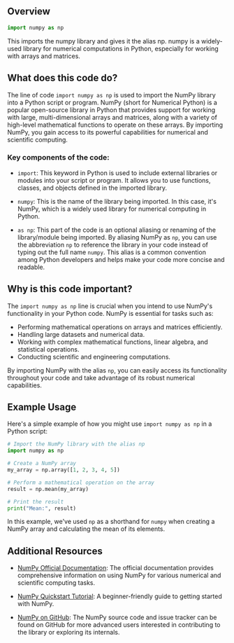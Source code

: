 ## Overview

```python
import numpy as np
```

This imports the numpy library and gives it the alias np. numpy is a widely-used library for numerical computations in Python, especially for working with arrays and matrices.

## What does this code do?

The line of code `import numpy as np` is used to import the NumPy library into a Python script or program. NumPy (short for Numerical Python) is a popular open-source library in Python that provides support for working with large, multi-dimensional arrays and matrices, along with a variety of high-level mathematical functions to operate on these arrays. By importing NumPy, you gain access to its powerful capabilities for numerical and scientific computing.

### Key components of the code:

- `import`: This keyword in Python is used to include external libraries or modules into your script or program. It allows you to use functions, classes, and objects defined in the imported library.

- `numpy`: This is the name of the library being imported. In this case, it's NumPy, which is a widely used library for numerical computing in Python.

- `as np`: This part of the code is an optional aliasing or renaming of the library/module being imported. By aliasing NumPy as `np`, you can use the abbreviation `np` to reference the library in your code instead of typing out the full name `numpy`. This alias is a common convention among Python developers and helps make your code more concise and readable.

## Why is this code important?

The `import numpy as np` line is crucial when you intend to use NumPy's functionality in your Python code. NumPy is essential for tasks such as:

- Performing mathematical operations on arrays and matrices efficiently.
- Handling large datasets and numerical data.
- Working with complex mathematical functions, linear algebra, and statistical operations.
- Conducting scientific and engineering computations.

By importing NumPy with the alias `np`, you can easily access its functionality throughout your code and take advantage of its robust numerical capabilities.

## Example Usage

Here's a simple example of how you might use `import numpy as np` in a Python script:

```python
# Import the NumPy library with the alias np
import numpy as np

# Create a NumPy array
my_array = np.array([1, 2, 3, 4, 5])

# Perform a mathematical operation on the array
result = np.mean(my_array)

# Print the result
print("Mean:", result)
```

In this example, we've used `np` as a shorthand for `numpy` when creating a NumPy array and calculating the mean of its elements.

## Additional Resources

- [NumPy Official Documentation](https://numpy.org/doc/stable/): The official documentation provides comprehensive information on using NumPy for various numerical and scientific computing tasks.

- [NumPy Quickstart Tutorial](https://numpy.org/doc/stable/user/quickstart.html): A beginner-friendly guide to getting started with NumPy.

- [NumPy on GitHub](https://github.com/numpy/numpy): The NumPy source code and issue tracker can be found on GitHub for more advanced users interested in contributing to the library or exploring its internals.
